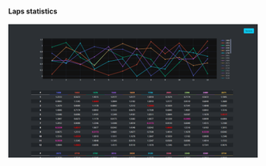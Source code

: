 #### Laps statistics

<p align="center">
    <img src="https://raw.githubusercontent.com/4d4c/lapster/master/demo.png">
</p>
